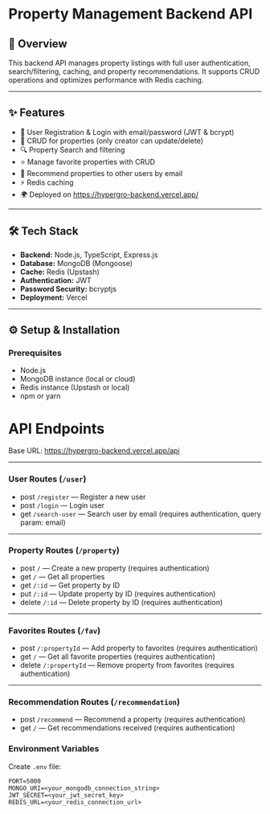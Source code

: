 #  Property Management Backend API

## 🚀 Overview

This backend API manages property listings with full user authentication, search/filtering, caching, and property recommendations. It supports CRUD operations and optimizes performance with Redis caching.

---

## ✨ Features

- 🔐 User Registration & Login with email/password (JWT & bcrypt)
- 🏡 CRUD for properties (only creator can update/delete)
- 🔍 Property Search and filtering
- ⭐ Manage favorite properties with CRUD
- 📩 Recommend properties to other users by email
- ⚡ Redis caching
- 🌍 Deployed on https://hypergro-backend.vercel.app/

---

## 🛠 Tech Stack

- **Backend:** Node.js, TypeScript, Express.js  
- **Database:** MongoDB (Mongoose)  
- **Cache:** Redis (Upstash)  
- **Authentication:** JWT  
- **Password Security:** bcryptjs  
- **Deployment:** Vercel

---

## ⚙️ Setup & Installation

### Prerequisites

- Node.js  
- MongoDB instance (local or cloud)  
- Redis instance (Upstash or local)  
- npm or yarn

# API Endpoints

Base URL: https://hypergro-backend.vercel.app/api

---

### User Routes (`/user`)

- post `/register` — Register a new user  
- post `/login` — Login user  
- get `/search-user` — Search user by email (requires authentication, query param: email)

---

### Property Routes (`/property`)

- post `/` — Create a new property (requires authentication)  
- get `/` — Get all properties  
- get `/:id` — Get property by ID  
- put `/:id` — Update property by ID (requires authentication)  
- delete `/:id` — Delete property by ID (requires authentication)

---

### Favorites Routes (`/fav`)

- post `/:propertyId` — Add property to favorites (requires authentication)  
- get `/` — Get all favorite properties (requires authentication)  
- delete `/:propertyId` — Remove property from favorites (requires authentication)

---

### Recommendation Routes (`/recommendation`)

- post `/recommend` — Recommend a property (requires authentication)  
- get `/` — Get recommendations received (requires authentication)



### Environment Variables

Create `.env` file:

```env
PORT=5000
MONGO_URI=<your_mongodb_connection_string>
JWT_SECRET=<your_jwt_secret_key>
REDIS_URL=<your_redis_connection_url>

